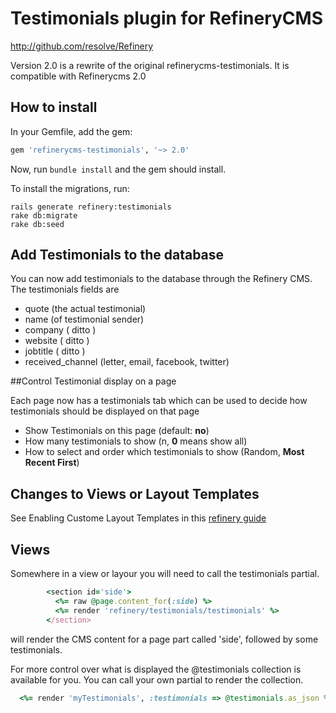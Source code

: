 # Testimonials plugin for RefineryCMS
http://github.com/resolve/Refinery

Version 2.0 is a rewrite of the original refinerycms-testimonials. It is compatible with Refinerycms 2.0

## How to install

In your Gemfile, add the gem:

```ruby
gem 'refinerycms-testimonials', '~> 2.0'
```

Now, run `bundle install` and the gem should install.

To install the migrations, run:

    rails generate refinery:testimonials
    rake db:migrate
    rake db:seed

## Add Testimonials to the database


You can now add testimonials to the database through the Refinery CMS.
The testimonials fields are
+ quote (the actual testimonial)
+ name (of testimonial sender)
+ company ( ditto )
+ website ( ditto )
+ jobtitle ( ditto )
+ received_channel (letter, email, facebook, twitter)

##Control Testimonial display on a page

Each page now has a testimonials tab which can be used to decide how testimonials should be displayed on that page

+ Show Testimonials on this page (default:  __no__)
+ How many testimonials to show (n, __0__ means show all)
+ How to select and order which testimonials to show (Random, __Most Recent First__)


## Changes to Views or Layout Templates

See Enabling Custome Layout Templates in this [refinery guide](http://refinerycms.com/guides/using-custom-view-or-layout-templates)

## Views

Somewhere in a view or layour you will need to call the testimonials partial.

````ruby
        <section id='side'>
          <%= raw @page.content_for(:side) %>
          <%= render 'refinery/testimonials/testimonials' %>
        </section>
````

will render the CMS content for a page part called 'side', followed by some testimonials.

For more control over what is displayed the @testimonials collection is available for you.
You can call your own partial to render the collection.

````ruby
  <%= render 'myTestimonials', :testimonials => @testimonials.as_json %>
````



